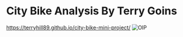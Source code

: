 # City Bike Analysis By Terry Goins
 https://terryhill89.github.io/city-bike-mini-project/
![OIP](https://user-images.githubusercontent.com/112741203/229020193-3fe55f8c-13df-46dd-b04d-9b858b884d91.jpg)

